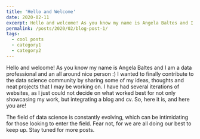 ```yaml
---
title: 'Hello and Welcome'
date: 2020-02-11
excerpt: Hello and welcome! As you know my name is Angela Baltes and I am a data professional and an all around nice person :)
permalink: /posts/2020/02/blog-post-1/
tags:
  - cool posts
  - category1
  - category2
---
```


Hello and welcome! As you know my name is Angela Baltes and I am a data professional and an all around nice person :)
I wanted to finally contribute to the data science community by sharing some of my ideas, thoughts and neat projects that I may be working on. I have had several iterations of websites, as I just could not decide on what worked best for not only showcasing my work, but integrating a blog and cv. So, here it is, and here you are!

The field of data science is constantly evolving, which can be intimidating for those looking to enter the field. Fear not, for we are all doing our best to keep up. Stay tuned for more posts. 
